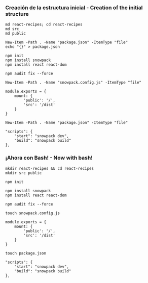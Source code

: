 ### Creación de la estructura inicial - Creation of the initial structure

    md react-recipes; cd react-recipes
    md src
    md public

    New-Item -Path . -Name "package.json" -ItemType "file"
    echo "{}" > package.json

    npm init
    npm install snowpack
    npm install react react-dom

    npm audit fix --force

    New-Item -Path . -Name "snowpack.config.js" -ItemType "file"

    module.exports = {
        mount: {
            'public': '/',
            'src': '/dist'
        }
    }   

    New-Item -Path . -Name "package.json" -ItemType "file"

    "scripts": {
        "start": "snowpack dev",
        "build": "snowpack build"
    },


### ¡Ahora con Bash! - Now with bash!

    mkdir react-recipes && cd react-recipes
    mkdir src public

    npm init

    npm install snowpack
    npm install react react-dom

    npm audit fix --force

    touch snowpack.config.js

    module.exports = {
        mount: {
            'public': '/',
            'src': '/dist'
        }
    }   

    touch package.json

    "scripts": {
        "start": "snowpack dev",
        "build": "snowpack build"
    },

